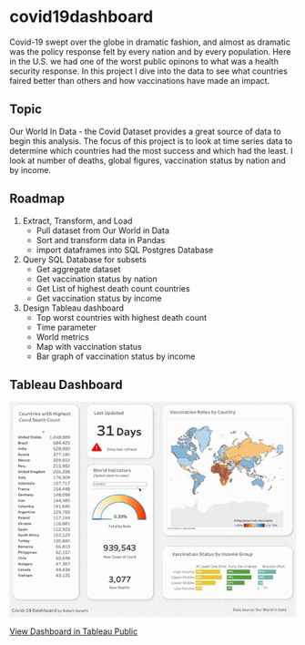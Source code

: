 # covid19dashboard
Covid-19 swept over the globe in dramatic fashion, and almost as dramatic was the policy response felt by every nation and by every population. Here in the U.S. we had one of the worst public opinons to what was a health security response. In this project I dive into the data to see what countries faired better than others and how vaccinations have made an impact.

## Topic
Our World In Data - the Covid Dataset provides a great source of data to begin this analysis. The focus of this project is to look at time series data to determine which countries had the most success and which had the least. I look at number of deaths, global figures, vaccination status by nation and by income. 

## Roadmap

1. Extract, Transform, and Load
    - Pull dataset from Our World in Data
    - Sort and transform data in Pandas
    - import dataframes into SQL Postgres Database
2. Query SQL Database for subsets
    - Get aggregate dataset
    - Get vaccination status by nation
    - Get List of highest death count countries
    - Get vaccination status by income
3. Design Tableau dashboard
    - Top worst countries with highest death count
    - Time parameter
    - World metrics
    - Map with vaccination status
    - Bar graph of vaccination status by income

## Tableau Dashboard

![screenshot](/covid19vacc.gif "Covid-19 Vaccinations Dashboard")

[View Dashboard in Tableau Public](https://public.tableau.com/views/Book1_16627808205440/Dashboard1?:language=en-US&:display_count=n&:origin=viz_share_link)